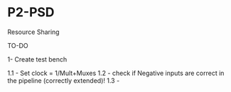 # P2-PSD

Resource Sharing

TO-DO

1- Create test bench

1.1 - Set clock = 1/Mult+Muxes
1.2 - check if Negative inputs are correct in the pipeline (correctly extended)!
1.3 -

